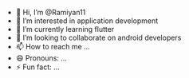 - 👋 Hi, I’m @Ramiyan11
- 👀 I’m interested in application development  
- 🌱 I’m currently learning flutter
- 💞️ I’m looking to collaborate on android developers
- 📫 How to reach me ...
- 😄 Pronouns: ...
- ⚡ Fun fact: ...

<!---
Ramiyan11/Ramiyan11 is a ✨ special ✨ repository because its `README.md` (this file) appears on your GitHub profile.
You can click the Preview link to take a look at your changes.
--->
